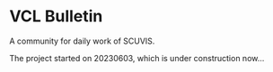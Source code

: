# VCL Bulletin
A community for daily work of SCUVIS.

The project started on 20230603, which is under construction now…
